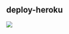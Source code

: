 ## deploy-heroku
[![](https://www.herokucdn.com/deploy/button.png)](https://heroku.com/deploy?template=https://github.com/petrus-hanks/heroku_deploy.git)
